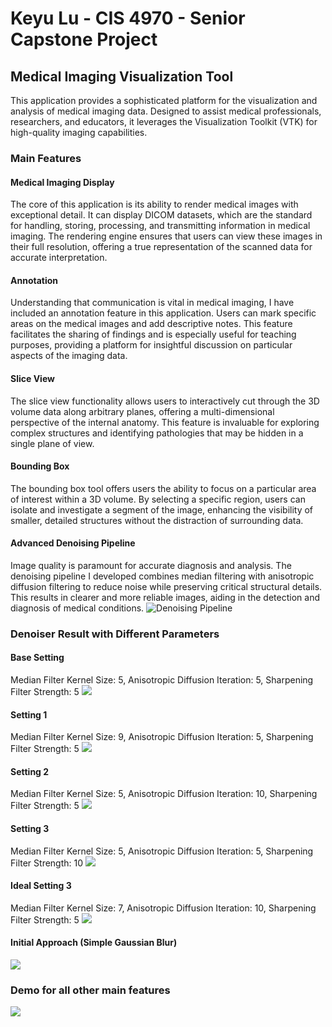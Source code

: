  # Keyu Lu - CIS 4970 - Senior Capstone Project
  ## Medical Imaging Visualization Tool
  
  This application provides a sophisticated platform for the visualization and analysis of medical imaging data. Designed to assist medical professionals, researchers, and educators, it leverages the Visualization Toolkit (VTK) for high-quality imaging capabilities.
  ### Main Features
  
  #### Medical Imaging Display

  The core of this application is its ability to render medical images with exceptional detail. It can display DICOM datasets, which are the standard for handling, storing, processing, and transmitting information in medical imaging. The rendering engine ensures that users can view these images in their full resolution, offering a true representation of the scanned data for accurate interpretation.
  
  #### Annotation
  
  Understanding that communication is vital in medical imaging, I have included an annotation feature in this application. Users can mark specific areas on the medical images and add descriptive notes. This feature facilitates the sharing of findings and is especially useful for teaching purposes, providing a platform for insightful discussion on particular aspects of the imaging data.
  
  #### Slice View
  
  The slice view functionality allows users to interactively cut through the 3D volume data along arbitrary planes, offering a multi-dimensional perspective of the internal anatomy. This feature is invaluable for exploring complex structures and identifying pathologies that may be hidden in a single plane of view.
  
  #### Bounding Box
  The bounding box tool offers users the ability to focus on a particular area of interest within a 3D volume. By selecting a specific region, users can isolate and investigate a segment of the image, enhancing the visibility of smaller, detailed structures without the distraction of surrounding data.
  
  #### Advanced Denoising Pipeline
  Image quality is paramount for accurate diagnosis and analysis. The denoising pipeline I developed combines median filtering with anisotropic diffusion filtering to reduce noise while preserving critical structural details. This results in clearer and more reliable images, aiding in the detection and diagnosis of medical conditions.
  ![Denoising Pipeline](https://github.com/uluyek/senior-capstone-project/blob/main/image/Denoising%20Pipeline.jpg)

  ### Denoiser Result with Different Parameters
  #### Base Setting
  Median Filter Kernel Size: 5, Anisotropic Diffusion Iteration: 5, Sharpening Filter Strength: 5
  ![](https://github.com/uluyek/senior-capstone-project/blob/main/image/555%20proof.jpg)

  #### Setting 1
  Median Filter Kernel Size: 9, Anisotropic Diffusion Iteration: 5, Sharpening Filter Strength: 5
  ![](https://github.com/uluyek/senior-capstone-project/blob/main/image/9%205%205%20demo.jpg)

  #### Setting 2
  Median Filter Kernel Size: 5, Anisotropic Diffusion Iteration: 10, Sharpening Filter Strength: 5
  ![](https://github.com/uluyek/senior-capstone-project/blob/main/image/5%2010%205%20proof%20with%208%20and%200.8.jpg)

  #### Setting 3
  Median Filter Kernel Size: 5, Anisotropic Diffusion Iteration: 5, Sharpening Filter Strength: 10
  ![](https://github.com/uluyek/senior-capstone-project/blob/main/image/55%2010%20demo.jpg)

  #### Ideal Setting 3
  Median Filter Kernel Size: 7, Anisotropic Diffusion Iteration: 10, Sharpening Filter Strength: 5
  ![](https://github.com/uluyek/senior-capstone-project/blob/main/image/ideal%20view.jpg)
  
  #### Initial Approach (Simple Gaussian Blur)
  ![](https://github.com/uluyek/senior-capstone-project/blob/main/image/simple%20guassian%20blur.jpg)


  ### Demo for all other main features
  
  ![](https://github.com/uluyek/senior-capstone-project/blob/main/Other%20Features.gif)
